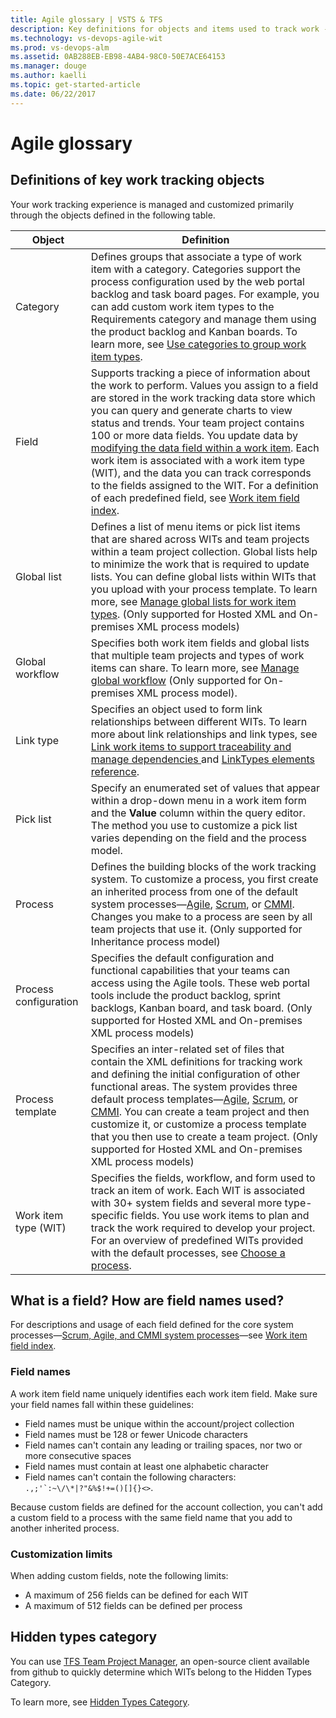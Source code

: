 ```yaml
---
title: Agile glossary | VSTS & TFS
description: Key definitions for objects and items used to track work - Visual Studio Team Services (VSTS) and Team Foundation 
ms.technology: vs-devops-agile-wit
ms.prod: vs-devops-alm
ms.assetid: 0AB288EB-EB98-4AB4-98C0-50E7ACE64153
ms.manager: douge
ms.author: kaelli
ms.topic: get-started-article  
ms.date: 06/22/2017
---
```


# Agile glossary 


<a id="object-definitions"></a>
## Definitions of key work tracking objects 

Your work tracking experience is managed and customized primarily through the objects defined in the following table. 

| Object | Definition | 
|--------|------------|
|Category| Defines groups that associate a type of work item with a category. Categories support the process configuration used by the web portal backlog and task board pages. For example, you can add custom work item types to the Requirements category and manage them using the product backlog and Kanban boards. To learn more, see [Use categories to group work item types](../reference/use-categories-to-group-work-item-types.md). | 
|Field |Supports tracking a piece of information about the work to perform. Values you assign to a field are stored in the work tracking data store which you can query and generate charts to view status and trends. Your team project contains 100 or more data fields. You update data by [modifying the data field within a work item](../backlogs/add-work-items.md). Each work item is associated with a work item type (WIT), and the data you can track corresponds to the fields assigned to the WIT. For a definition of each predefined field, see [Work item field index](../guidance/work-item-field.md).  | 
|Global list | Defines a list of menu items or pick list items that are shared across WITs and team projects within a team project collection. Global lists help to minimize the work that is required to update lists. You can define global lists within WITs that you upload with your process template. To learn more, see [Manage global lists for work item types](../reference/witadmin/manage-global-lists-for-work-item-types.md). (Only supported for Hosted XML and On-premises XML process models)| 
|Global workflow |  Specifies both work item fields and global lists that multiple team projects and types of work items can share. To learn more, see [Manage global workflow](../reference/witadmin/witadmin-import-export-global-workflow.md) (Only supported for On-premises XML process model). | 
|Link type |  Specifies an object used to form link relationships between different WITs. To learn more about link relationships and link types, see [Link work items to support traceability and manage dependencies  ](../track/link-work-items-support-traceability.md) and [LinkTypes elements reference](../reference/link-type-element-reference.md). |
|Pick list |  Specify an enumerated set of values that appear within a drop-down menu in a work item form and the **Value** column within the query editor. The method you use to customize a pick list varies depending on the field and the process model.  |
|Process | Defines the building blocks of the work tracking system. To customize a process, you first create an inherited process from one of the default system processes&mdash;[Agile](../guidance/agile-process.md), [Scrum](../guidance/scrum-process.md), or [CMMI](../guidance/cmmi-process.md). Changes you make to a process are seen by all team projects that use it. (Only supported for Inheritance process model) |
|Process configuration | Specifies the default configuration and functional capabilities that your teams can access using the Agile tools. These web portal tools include the product backlog, sprint backlogs, Kanban board, and task board. (Only supported for Hosted XML and On-premises XML process models) |  
|Process template | Specifies an inter-related set of files that contain the XML definitions for tracking work and defining the initial configuration of other functional areas. The system provides three default process templates&mdash;[Agile](../guidance/agile-process.md), [Scrum](../guidance/scrum-process.md), or [CMMI](../guidance/cmmi-process.md). You can create a team project and then customize it, or customize a process template that you then use to create a team project. (Only supported for Hosted XML and On-premises XML process models) |
|Work item type (WIT) | Specifies the fields, workflow, and form used to track an item of work. Each WIT is associated with 30+ system fields and several more type-specific fields. You use work items to plan and track the work required to develop your project. For an overview of predefined WITs provided with the default processes, see [Choose a process](../guidance/choose-process.md).  | 


<!--- SEE ALSO https://msdn.microsoft.com/en-us/library/ms243130(v=vs.100).aspx --> 



<a id="field-reference">  </a>  
## What is a field? How are field names used?  

For descriptions and usage of each field defined for the core system processes&mdash;[Scrum, Agile, and CMMI system processes](../guidance/choose-process.md)&mdash;see [Work item field index](../guidance/work-item-field.md).  

### Field names  
A work item field name uniquely identifies each work item field. Make sure your field names fall within these guidelines:  

- Field names must be unique within the account/project collection  
- Field names must be 128 or fewer Unicode characters  
- Field names can't contain any leading or trailing spaces, nor two or more consecutive spaces  
- Field names must contain at least one alphabetic character  
- Field names can't contain the following characters: ```.,;'`:~\/\*|?"&%$!+=()[]{}<>```.   

Because custom fields are defined for the account collection, you can't add a custom field to a process with the same field name that you add to another inherited process.  

### Customization limits 
When adding custom fields, note the following limits:  
*   A maximum of 256 fields can be defined for each WIT  
*   A maximum of 512 fields can be defined per process   


<a id="hidden-types"> </a> 
## Hidden types category   
You can use [TFS Team Project Manager](https://github.com/jelledruyts/TfsTeamProjectManager), an open-source client available from github to quickly determine which WITs belong to the Hidden Types Category. 

To learn more, see [Hidden Types Category](../reference/use-categories-to-group-work-item-types.md#hiddentypes).


<!---
To add fields or customize a work item form, see [Customize your work tracking experience](../customize/customize-work.md). The method you use depends on the process model that supports your team project.  

-->